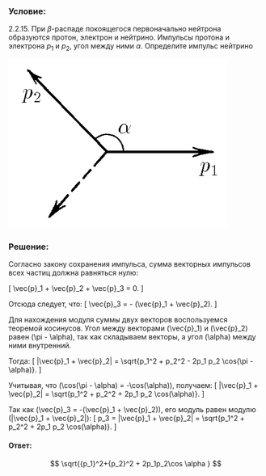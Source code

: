 ###  Условие:

$2.2.15.$ При $\beta$-распаде покоящегося первоначально нейтрона образуются протон, электрон и нейтрино. Импульсы протона и электрона $p_1$ и $p_2$, угол между ними $\alpha$. Определите импульс нейтрино

![К задаче $2.2.15$|433x335, 35%](../../img/2.2.15/2.2.15.png)

###  Решение:

Согласно закону сохранения импульса, сумма векторных импульсов всех частиц должна равняться нулю:

\[
\vec{p}_1 + \vec{p}_2 + \vec{p}_3 = 0.
\]

Отсюда следует, что:
\[
\vec{p}_3 = - (\vec{p}_1 + \vec{p}_2).
\]

Для нахождения модуля суммы двух векторов воспользуемся теоремой косинусов. Угол между векторами \(\vec{p}_1\) и \(\vec{p}_2\) равен \(\pi - \alpha\), так как складываем векторы, а угол \(\alpha\) между ними внутренний.

Тогда:
\[
|\vec{p}_1 + \vec{p}_2| = \sqrt{p_1^2 + p_2^2 - 2p_1 p_2 \cos(\pi - \alpha)}.
\]

Учитывая, что \(\cos(\pi - \alpha) = -\cos(\alpha)\), получаем:
\[
|\vec{p}_1 + \vec{p}_2| = \sqrt{p_1^2 + p_2^2 + 2p_1 p_2 \cos(\alpha)}.
\]

Так как \(\vec{p}_3 = -(\vec{p}_1 + \vec{p}_2)\), его модуль равен модулю \(|\vec{p}_1 + \vec{p}_2|\):
\[
p_3 = |\vec{p}_1 + \vec{p}_2| = \sqrt{p_1^2 + p_2^2 + 2p_1 p_2 \cos(\alpha)}.
\]

####  Ответ:

$$
\sqrt{{p_1}^2+{p_2}^2 + 2p_1p_2\cos \alpha }
$$